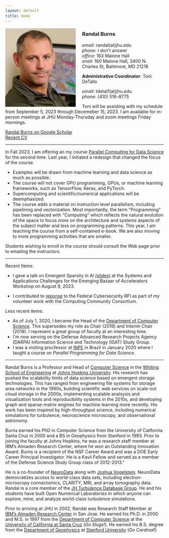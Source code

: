 ```yaml
---
layout: default
title: Home
---
```


<div style="float:left;margin-right:20px">
<img src="images/randal-burns.jpg" style="height: 250px;"/>
</div> 
<!--- <div style="float:left;margin-right:5px">
<img src="images/buffalo.jpg" style="height: 250px;"/>
</div> --->

### Randal Burns

_email_: randal(at)jhu.edu  
_phone_: I don't answer  
_office_: 163 Malone Hall  
_snail_: 160 Malone Hall, 3400 N. Charles St,  Baltimore, MD 21218  

**Administrative Coordinator**: Toni DeTallo

_email_: tdetal1(at)jhu.edu  
_phone_: (410) 516-8775

Toni will be assisting with my schedule from September 5, 2023 through Decemeber 15, 2023. I am available for in-person meetings at JHU Monday-Thursday and zoom meetings Friday mornings.

[Randal Burns on Google Scholar](https://scholar.google.com/citations?user=rTJTJJ4AAAAJ) <br>
[Recent CV](./rbcv.pdf)

* * * 

In Fall 2023, I am offering an my course [Parallel Computing for Data Science](https://parallel.cs.jhu.edu) for the second time. 
Last year, I initiated a redesign that changed the focus of the course. 
  * Examples will be drawn from machine learning and data science as much as possible.
  * The course will not cover GPU programming, GPUs, or machine learning frameworks, such as TensorFlow, Keras, and PyTorch.
  * Supercomputing and scientific/numerical applications will be deemphasized.
  * The course adds a material on instruction level parallelism, including pipelining and vectorization.
Most importantly, the term "Programming" has been replaced with "Computing" which reflects the natural 
evolution of the space to focus more on the architecture and systems aspects of the subject matter and less on programming patterns. 
This year, I am teaching the course from a self-contained e-book. We are also moving to more programming activities that are smaller.

Students wishing to enroll in the course should consult the Web page prior to emailing the instructors.

* * * 

Recent Items:

* I gave a talk on Emergent Sparsity in AI [(slides)](assets/bazaar.sparse.burns.2023.pdf) at the  Systems and Applications Challenges for the Emerging Bazaar of Accelerators Workshop on August 9, 2023.

* I contributed to [reponse](https://cccblog.org/2023/03/13/ccc-responds-to-rfi-on-the-2023-federal-cybersecurity-research-and-development-strategic-plan/) to the Federal Cybersecurity RFI as part of my volunteer work with the Computing Community Consortium. 

Less recent items:
  * As of July 1, 2020, I became the Head of the [Department of Computer Science](http://www.cs.jhu.edu). This supersedes my role as Chair (2019) and Interim Chair (2018). I represent a great group of faculty at an interesting time.
   * I'm now serving on the Defense Advanced Research Projects Agency (DARPA) Information Science and Technology (ISAT) Study Group.
  * I was a visiting procfessor at [INPE](http://inpe.br) in Brazil in January 2020 where I taught a course on _Parallel Programming for Data Science_.
 
* * *


Randal Burns is a Professor and  Head of [Computer Science](http://www.cs.jhu.edu) in the [Whiting School of Engineering](http://wse.jhu.edu) at [Johns Hopkins University](http://jhu.edu). His research has pushed the scalability limits of data science based on emergent storage technologies. This has ranged from engineering file systems for storage area networks in the 1990s, building scientific web services on scale-out cloud storage in the 2000s, implementing scalable analsysis and visualization tools and reproducibility systems in the 2010s, and developing graph and sparse-matrix engines for machine learning more recently.  His work has been inspired by high-throughput science, including numerical simulations for turbulence, neuroscience microscopy, and observational astronomy.

Burns earned his PhD in Computer Science from the University of California Santa Cruz in 2000 and a BS in Geophysics from Stanford in 1993. Prior to joining the faculty at Johns Hopkins, he was a research staff member at IBM’s Almaden Research Center, where he won an Outstanding Innovation Award. Burns is a recipient of the NSF Career Award and was a DOE Early Career Principal Investigator. He is a Kavli Fellow and served as a member of the Defense Science Study Group class of 2012-2013.”

He is a co-founder of [NeuroData](http://neurodata.io) along with [Joshua Vogelstein](http://jovo.me).  NeuroData democratizes access to world-class data sets, including electron-microscopy connectomics, CLARITY, MRI, and array tomography data.  Randal is a core member of the [JH Turbulence Database Group](http://turbulence.pha.jhu.edu).  He and his students have built Open Numerical Laboratories in which anyone can explore, mine, and analyze world-class turbulence simulations.

<!-- At Johns Hopkins, Randal is both a member of and on the steering committee of the [Kavli Neuroscience Discovery Institute](http://hub.jhu.edu/2015/10/01/kavli-neuroscience-discovery-institute/).  He is a member of the [Institute for Data-Intensive Science and Engineering](http://idies.jhu.edu).
-->

Prior to arriving at JHU in 2002, Randal was Research Staff Member at [IBM’s Almaden Research Center](http://www.almaden.ibm.com) in San Jose.  He earned his Ph.D. in 2000 and M.S. in 1997 from the [Department of Computer Science](http://cs.ucsc.edu) at the [University of California at Santa Cruz](http://ucsc.edu]) (_Go Slugs!_).  He earned his B.S. degree from the [Department of Geophysics](http://geophysics.stanford.edu) at [Stanford University](http://stanford.edu) (_Go Cardinal!_)


